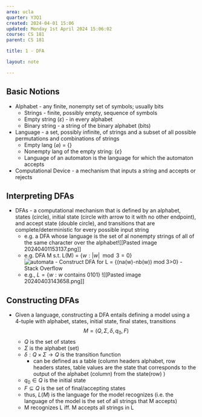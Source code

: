 ```yaml
---
area: ucla
quarter: Y3Q1
created: 2024-04-01 15:06
updated: Monday 1st April 2024 15:06:02
course: CS 181
parent: CS 181

title: 1 - DFA

layout: note

---
```

## Basic Notions
- Alphabet - any finite, nonempty set of symbols; usually bits
	- Strings - finite, possibly empty, sequence of symbols
	- Empty string ($\varepsilon$) - in every alphabet
	- Binary string - a string of the binary alphabet (bits)
- Language - a set, possibly infinite, of strings and a subset of all possible permutations and combinations of strings
	- Empty lang ($\varnothing$) = $\{\}$
	- Nonempty lang of the empty string: $\{\varepsilon\}$
	- Language of an automaton is the language for which the automaton accepts
- Computational Device - a mechanism that inputs a string and accepts or rejects
## Interpreting DFAs
- DFAs - a computational mechanism that is defined by an  alphabet, states (circle), initial state (circle with arrow to it with no other endpoint), and accept state (double circle), and transitions that are complete/deterministic for every possible input string
	- e.g. a DFA whose language is the set of al nonempty strings of all of the same character over the alphabet![[Pasted image 20240401153137.png]]
	- e.g. DFA M s.t. L(M) = $\{w:|w| \mod 3 = 0\}$ ![automata - Construct DFA for L = {(na(w)-nb(w)) mod 3>0} - Stack Overflow](https://i.stack.imgur.com/s4qd4.png)
	- e.g., $L=\{w:w\text{ contains } 0101\}$ ![[Pasted image 20240403143658.png]]
## Constructing DFAs
- Given a language, constructing a DFA entails defining a model using a 4-tuple with alphabet, states, initial state, final states, transitions $$M=\big(Q,\Sigma,\delta,q_0,F\big)$$
	- $Q$ is the set of states
	- $\Sigma$ is the alphabet (set)
	- $\delta:Q\times\Sigma\to Q$ is the transition function
		- can be defined as a table (column headers alphabet, row headers states, table values are the state that corresponds to the output of the alphabet (column) from the state(row) ) 
	- $q_0\in Q$ is the initial state
	- $F\subseteq Q$ is the set of final/accepting states
	- thus, $L(M)$ is the language for the model recognizes (i.e. the language of the model is the set of all strings that M accepts)
	- M recognizes L iff. M accepts all strings in L
